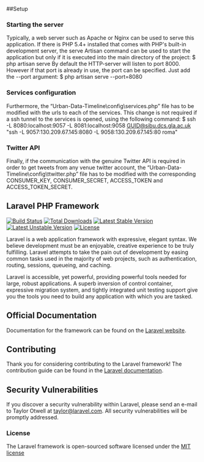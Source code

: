 ##Setup

### Starting the server
Typically, a web server such as Apache or Nginx can be used to serve this application. If there is PHP 5.4+ installed that comes with PHP's built-in development server, the serve Artisan command can be used to start the application but only if it is executed into the main directory of the project:
$ php artisan serve
By default the HTTP-server will listen to port 8000. However if that port is already in use, the port can be specified. Just add the --port argument:
$ php artisan serve --port=8080

### Services configuration

Furthermore, the “Urban-Data-Timeline\config\services.php” file has to be modified with the urls to each of the services. This change is not required if a ssh tunnel to the services is opened, using the following command:
$ ssh -L 8080:localhost:9057 -L 8081:localhost:9058 GUID@sibu.dcs.gla.ac.uk "ssh -L 9057:130.209.67.145:8080 -L 9058:130.209.67.145:80 roma"

### Twitter API

Finally, if the communication with the genuine Twitter API is required in order to get tweets from any venue twitter account, the “Urban-Data-Timeline\config\ttwitter.php” file has to be modified with the corresponding CONSUMER_KEY, CONSUMER_SECRET, ACCESS_TOKEN and ACCESS_TOKEN_SECRET. 

## Laravel PHP Framework

[![Build Status](https://travis-ci.org/laravel/framework.svg)](https://travis-ci.org/laravel/framework)
[![Total Downloads](https://poser.pugx.org/laravel/framework/d/total.svg)](https://packagist.org/packages/laravel/framework)
[![Latest Stable Version](https://poser.pugx.org/laravel/framework/v/stable.svg)](https://packagist.org/packages/laravel/framework)
[![Latest Unstable Version](https://poser.pugx.org/laravel/framework/v/unstable.svg)](https://packagist.org/packages/laravel/framework)
[![License](https://poser.pugx.org/laravel/framework/license.svg)](https://packagist.org/packages/laravel/framework)

Laravel is a web application framework with expressive, elegant syntax. We believe development must be an enjoyable, creative experience to be truly fulfilling. Laravel attempts to take the pain out of development by easing common tasks used in the majority of web projects, such as authentication, routing, sessions, queueing, and caching.

Laravel is accessible, yet powerful, providing powerful tools needed for large, robust applications. A superb inversion of control container, expressive migration system, and tightly integrated unit testing support give you the tools you need to build any application with which you are tasked.

## Official Documentation

Documentation for the framework can be found on the [Laravel website](http://laravel.com/docs).

## Contributing

Thank you for considering contributing to the Laravel framework! The contribution guide can be found in the [Laravel documentation](http://laravel.com/docs/contributions).

## Security Vulnerabilities

If you discover a security vulnerability within Laravel, please send an e-mail to Taylor Otwell at taylor@laravel.com. All security vulnerabilities will be promptly addressed.

### License

The Laravel framework is open-sourced software licensed under the [MIT license](http://opensource.org/licenses/MIT)
